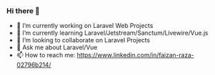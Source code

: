 ### Hi there 👋


- 🔭 I’m currently working on Laravel Web Projects
- 🌱 I’m currently learning Laravel/Jetstream/Sanctum/Livewire/Vue.js
- 👯 I’m looking to collaborate on Laravel Projects
- 💬 Ask me about Laravel/Vue
- 📫 How to reach me: https://www.linkedin.com/in/faizan-raza-02796b214/
